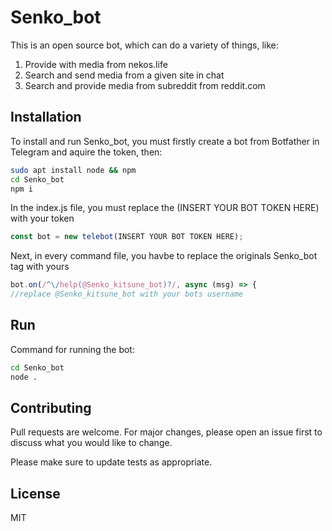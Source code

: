 # Senko_bot
This is an open source bot, which can do a variety of things, like:

1. Provide with media from nekos.life
2. Search and send media from a given site in chat
3. Search and provide media from subreddit from reddit.com

## Installation
To install and run Senko_bot, you must firstly create a bot from Botfather in Telegram and aquire the token, then:

```bash
sudo apt install node && npm
cd Senko_bot
npm i 
```

In the index.js file, you must replace the (INSERT YOUR BOT TOKEN HERE) with your token

```javascript
const bot = new telebot(INSERT YOUR BOT TOKEN HERE);
```

Next, in every command file, you havbe to replace the originals Senko_bot tag with yours

```javascript
bot.on(/^\/help(@Senko_kitsune_bot)?/, async (msg) => {
//replace @Senko_kitsune_bot with your bots username
```

## Run

Command for running the bot:

```bash
cd Senko_bot
node .
```
## Contributing
Pull requests are welcome. For major changes, please open an issue first to discuss what you would like to change.

Please make sure to update tests as appropriate.

## License 
MIT
